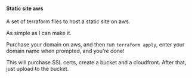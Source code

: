 #### Static site aws

A set of terraform files to host a static site on aws.

As simple as I can make it.

Purchase your domain on aws, and then run `terraform apply`,
enter your domain name when prompted, and you're done!

This will purchase SSL certs, create a bucket and a cloudfront.
After that, just upload to the bucket.
